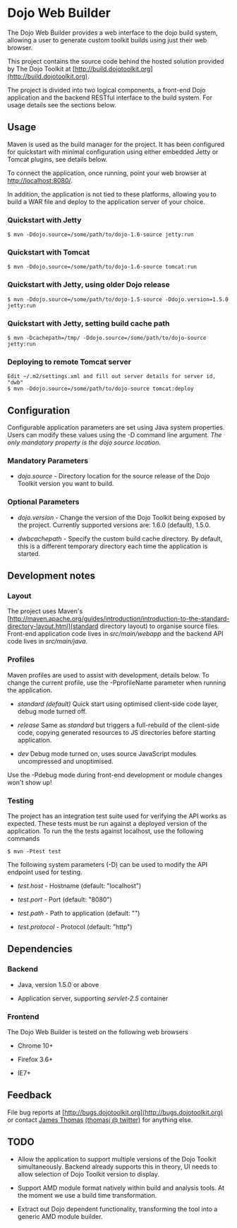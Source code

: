 Dojo Web Builder
================

The Dojo Web Builder provides a web interface to the dojo build system,
allowing a user to generate custom toolkit builds using just their web browser. 

This project contains the source code behind the hosted solution provided by
The Dojo Toolkit at [http://build.dojotoolkit.org](http://build.dojotoolkit.org).

The project is divided into two logical components, a front-end Dojo application
and the backend RESTful interface to the build system. For usage details see the 
sections below. 

Usage
-----

Maven is used as the build manager for the project. It has been configured for
quickstart with minimal configuration using either embedded Jetty or Tomcat
plugins, see details below. 

To connect the application, once running, point your web browser 
at [http://localhost:8080/](http://localhost:8080/).

In addition, the application is not tied to these
platforms, allowing you to build a WAR file and deploy to the application
server of your choice. 

### Quickstart with Jetty
	$ mvn -Ddojo.source=/some/path/to/dojo-1.6-source jetty:run

### Quickstart with Tomcat
	$ mvn -Ddojo.source=/some/path/to/dojo-1.6-source tomcat:run

### Quickstart with Jetty, using older Dojo release
	$ mvn -Ddojo.source=/some/path/to/dojo-1.5-source -Ddojo.version=1.5.0 jetty:run

### Quickstart with Jetty, setting build cache path 
    $ mvn -Dcachepath=/tmp/ -Ddojo.source=/some/path/to/dojo-source jetty:run

### Deploying to remote Tomcat server
    Edit ~/.m2/settings.xml and fill out server details for server id, "dwb"
	$ mvn -Ddojo.source=/some/path/to/dojo-source tomcat:deploy

Configuration 
-----

Configurable application parameters are set using Java system properties. Users 
can modify these values using the -D command line argument. _The only mandatory 
property is the dojo source location_. 

### Mandatory Parameters 

* _dojo.source_ - Directory location for the source release of the Dojo Toolkit
  version you want to build.

### Optional Parameters 

* _dojo.version_ - Change the version of the Dojo Toolkit being exposed by the
project. Currently supported versions are: 1.6.0 (default), 1.5.0. 

* _dwbcachepath_ - Specify the custom build cache directory. By default, this
is a different temporary directory each time the application is started. 

Development notes
---

### Layout 

The project uses Maven's 
[http://maven.apache.org/guides/introduction/introduction-to-the-standard-directory-layout.html](standard directory layout) 
to organise source files. Front-end application code lives in _src/main/webapp_ and the 
backend API code lives in _src/main/java_. 

### Profiles

Maven profiles are used to assist with development, details below. To change the 
current profile, use the -PprofileName parameter when running the application. 

* _standard (default)_ Quick start using optimised client-side code layer, debug mode turned off.

* _release_ Same as _standard_ but triggers a full-rebuild of the client-side code, copying generated
resources to JS directories before starting application.

* _dev_ Debug mode turned on, uses source JavaScript modules uncompressed and unoptimised.

Use the -Pdebug mode during front-end development or module changes won't show up! 

### Testing

The project has an integration test suite used for verifying the API works as expected. These tests 
must be run against a deployed version of the application. To run the the tests against localhost, use
the following commands 

    $ mvn -Ptest test

The following system parameters (-D) can be used to modify the API endpoint used for testing. 

* _test.host_ - Hostname (default: "localhost")

* _test.port_ - Port (default: "8080")

* _test.path_ - Path to application (default: "")

* _test.protocol_ - Protocol (default: "http")


Dependencies
------------

### Backend 

* Java, version 1.5.0 or above

* Application server, supporting _servlet-2.5_ container 

### Frontend 

The Dojo Web Builder is tested on the following web browsers 

* Chrome 10+

* Firefox 3.6+

* IE7+ 

Feedback
--------

File bug reports at [http://bugs.dojotoolkit.org](http://bugs.dojotoolkit.org) 
or contact [James Thomas](http://github.com/jthomas) [(thomasj @ twitter)](twitter.com/thomasj) for anything else.

TODO
--

* Allow the application to support multiple versions of the Dojo Toolkit simultaneously. Backend already
supports this in theory, UI needs to allow selection of Dojo Toolkit version to display. 

* Support AMD module format natively within build and analysis tools. At the moment we use a build time 
transformation. 

* Extract out Dojo dependent functionality, transforming the tool into a generic AMD module builder. 


